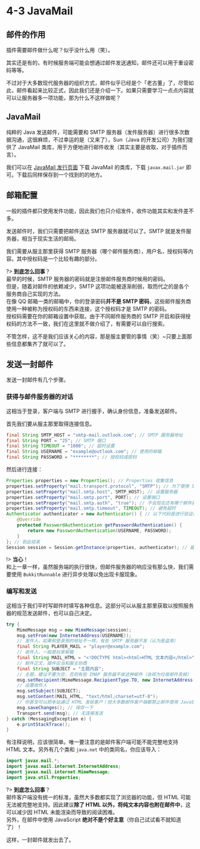 # 4-3 JavaMail

## 邮件的作用

插件需要邮件做什么呢？似乎没什么用（笑）。

其实还是有的，有时候服务端可能会想通过邮件发送通知，邮件还可以用于重设密码等等。

不过对于大多数现代服务器的组织方式，邮件似乎已经是个「老古董」了，尽管如此，邮件看起来比较正式，因此我们还是介绍一下。如果只需要学习一点点内容就可以让服务器多一项功能，那为什么不这样做呢？

## JavaMail

纯粹的 Java 发送邮件，可能需要和 SMTP 服务器（发件服务器）进行很多次数据沟通，这很麻烦，不过幸运的是（又来了），Sun（Java 的开发公司）为我们提供了 JavaMail 类库，用于方便地进行邮件收发（其实主要是收取，对于插件而言）。

我们可以在 [JavaMail 发行页面](https://github.com/javaee/javamail/releases) 下载 JavaMail 的类库，下载 `javax.mail.jar` 即可。下载后同样保存到一个找到的的地方。

## 邮箱配置

一般的插件都只使用发件功能，因此我们也只介绍发件，收件功能其实和发件差不多。

发送邮件时，我们只需要把邮件送达 SMTP 服务器就可以了。SMTP 就是发件服务器，相当于现实生活的邮局。

我们需要从服主那里获得 SMTP 服务器（哪个邮件服务商），用户名，授权码等内容。其中授权码是一个比较有趣的部分。

?> **到底怎么回事**？<br/>最早的时候，SMTP 服务器的密码就是注册邮件服务商时候用的密码。<br/>但是，随着对邮件的依赖减少，SMTP 这项功能被逐渐削弱，取而代之的是各个服务商自己实现的方法。<br/>在像 QQ 邮箱一类的邮箱中，你的登录密码**并不是 SMTP 密码**，这些邮件服务商使用一种被称为授权码的东西来连接，这个授权码才是 SMTP 的密码。<br/>授权码需要在你的邮箱设置中获取。由于不同邮件服务商的 SMTP 开启和获得授权码的方法不一致，我们在这里就不做介绍了，有需要可以自行搜索。

不管怎样，这不是我们应该关心的内容，那是服主要管的事情（笑）~只要上面那些信息都集齐了就可以了。

## 发送一封邮件

发送一封邮件有几个步骤。

### 获得与邮件服务器的对话

这相当于登录，客户端与 SMTP 进行握手，确认身份信息，准备发送邮件。

首先我们要从服主那里取得连接信息。

```java
final String SMTP_HOST = "smtp-mail.outlook.com"; // SMTP 服务器地址
final String PORT = "25"; // SMTP 端口
final String TIMEOUT = "1000"; // 超时设置
final String USERNAME = "example@outlook.com"; // 使用的邮箱
final String PASSWORD = "********"; // 授权码或密码
```

然后进行连接：

```java
Properties properties = new Properties(); // Properties 收集信息
properties.setProperty("mail.transport.protocol", "SMTP"); // 为了使用 SMTP
properties.setProperty("mail.smtp.host", SMTP_HOST); // 设置服务器
properties.setProperty("mail.smtp.port", PORT); // 设置端口
properties.setProperty("mail.smtp.auth", "true"); // 不会现在还有哪个邮件服务商不需要验证的吧？
properties.setProperty("mail.smtp.timeout", TIMEOUT); // 避免超时
Authenticator authenticator = new Authenticator() { // 以下代码是进行验证的标准代码，从此开始
    @Override
    protected PasswordAuthentication getPasswordAuthentication() {
        return new PasswordAuthentication(USERNAME, PASSWORD);
    }
}; // 到此结束
Session session = Session.getInstance(properties, authenticator); // 建立连接
```

!> **当心**！<br/>和上一章一样，虽然服务端的执行很快，但邮件服务器的响应没有那么快，我们需要使用 `BukkitRunnable` 进行异步处理以免出现卡服现象。

### 编写和发送

这相当于我们平时写邮件时填写各种信息。这部分可以从服主那里获取以按照服务器的规范发送邮件，也可以自己决定。

```java
try {
    MimeMessage msg = new MimeMessage(session);
    msg.setFrom(new InternetAddress(USERNAME));
    // 发件人，如果和登录用的地址不一样，有些 SMTP 服务器不发（认为是盗用）
    final String PLAYER_MAIL = "player@example.com";
    // 收件人，一般是玩家邮箱
    final String MAIL_HTML = "<!DOCTYPE html><html>HTML 文本内容</html>";
    // 邮件正文，插件应当和服主协商
    final String SUBJECT = "主题内容";
    // 主题，建议不要为空，否则有些 IMAP 服务器不收这种邮件（会视为垃圾邮件丢掉）
    msg.setRecipient(MimeMessage.RecipientType.TO, new InternetAddress(PLAYER_MAIL));
    // 设置收件人
    msg.setSubject(SUBJECT);
    msg.setContent(MAIL_HTML, "text/html;charset=utf-8");
    // 你甚至可以把本站通过 HTML 发给客户！但大多数邮件客户端都禁止邮件使用 JavaScript（不会执行）
    msg.saveChanges(); // 保存一下
    Transport.send(msg); // 无连接发送
} catch (MessagingException e) {
    e.printStackTrace();
}
```

有注释说明，应该很简单。唯一要注意的是邮件客户端可能不能完整地支持 HTML 文本。另外有几个类和 `java.net` 中的类同名，你应该导入：

```java
import javax.mail.*;
import javax.mail.internet.InternetAddress;
import javax.mail.internet.MimeMessage;
import java.util.Properties;
```

?> **到底怎么回事**？<br/>邮件客户端没有统一的标准，虽然大多数都实现了浏览器的功能，但 HTML 可能无法被完整地支持。因此建议**除了 HTML 以外，将纯文本内容也附在邮件中**，这可以减少因 HTML 未能渲染而导致的阅读困难。<br/>另外，在邮件中使用 JavaScript **绝对不是个好主意**（你自己试试看不就知道了）！

这样，一封邮件就发出去了。
